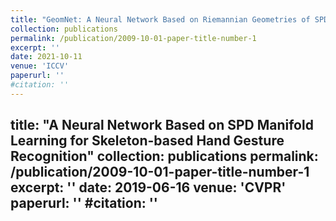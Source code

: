 ```yaml
---
title: "GeomNet: A Neural Network Based on Riemannian Geometries of SPD Matrix Space and Cholesky Space for 3D Skeleton-Based Interaction Recognition"
collection: publications
permalink: /publication/2009-10-01-paper-title-number-1
excerpt: ''
date: 2021-10-11
venue: 'ICCV'
paperurl: ''
#citation: ''
---
```

title: "A Neural Network Based on SPD Manifold Learning for Skeleton-based Hand Gesture Recognition"
collection: publications
permalink: /publication/2009-10-01-paper-title-number-1
excerpt: ''
date: 2019-06-16
venue: 'CVPR'
paperurl: ''
#citation: ''
---



